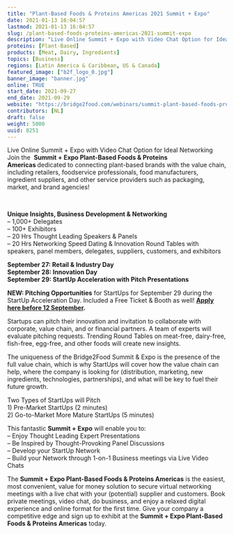 ```yaml
---
title: "Plant-Based Foods & Proteins Americas 2021 Summit + Expo"
date: 2021-01-13 16:04:57
lastmod: 2021-01-13 16:04:57
slug: /plant-based-foods-proteins-americas-2021-summit-expo
description: "Live Online Summit + Expo with Video Chat Option for Ideal NetworkingJoin the  Summit + Expo Plant-Based Foods & Proteins Americas dedicated to connecting plant-based brands with the value chain, including retailers, foodservice professionals, food manufacturers, ingredient suppliers, and other service providers such as packaging, market, and brand agencies! "
proteins: [Plant-Based]
products: [Meat, Dairy, Ingredients]
topics: [Business]
regions: [Latin America & Caribbean, US & Canada]
featured_image: ["b2f_logo_0.jpg"]
banner_image: "banner.jpg"
online: TRUE
start_date: 2021-09-27
end_date: 2021-09-29
website: "https://bridge2food.com/webinars/summit-plant-based-foods-proteins-americas-2021/"
contributors: [NL]
draft: false
weight: 5000
uuid: 8251
---
```

<p>Live Online Summit + Expo with Video Chat Option for Ideal Networking<br />
Join the  <strong>Summit + Expo Plant-Based Foods & Proteins Americas</strong><strong> </strong>dedicated to connecting plant-based brands with the value chain, including retailers, foodservice professionals, food manufacturers, ingredient suppliers, and other service providers such as packaging, market, and brand agencies!</p>
<p> </p>
<p><strong>Unique Insights, Business Development & Networking</strong><br />
– 1,000+ Delegates<br />
– 100+ Exhibitors<br />
– 20 Hrs Thought Leading Speakers & Panels<br />
– 20 Hrs Networking Speed Dating & Innovation Round Tables with speakers, panel members, delegates, suppliers, customers, and exhibitors</p>
<p><strong>September 27: Retail & Industry Day<br />
September 28: Innovation Day<br />
September 29: StartUp Acceleration with Pitch Presentations</strong></p>
<p><strong>NEW: Pitching Opportunities</strong> for StartUps for September 29 during the StartUp Acceleration Day. Included a Free Ticket & Booth as well! <strong><a href="https://bridge2food.com/exclusive-offerfree-presentation-booth-ticketplant-based-foods-brands-start-ups-retailers-food-servicesummit-expo-plant-based-foods-proteins-americas-sept-27-29/">Apply here before 12 September</a>.</strong></p>
<p>Startups can pitch their innovation and invitation to collaborate with corporate, value chain, and or financial partners. A team of experts will evaluate pitching requests. Trending Round Tables on meat-free, dairy-free, fish-free, egg-free, and other foods will create new insights.</p>
<p>The uniqueness of the Bridge2Food Summit & Expo is the presence of the full value chain, which is why StartUps will cover how the value chain can help, where the company is looking for (distribution, marketing, new ingredients, technologies, partnerships), and what will be key to fuel their future growth.</p>
<p>Two Types of StartUps will Pitch<br />
1) Pre-Market StartUps (2 minutes)<br />
2) Go-to-Market More Mature StartUps (5 minutes)</p>
<p>This fantastic <strong>Summit + Expo</strong> will enable you to:<br />
– Enjoy Thought Leading Expert Presentations<br />
– Be Inspired by Thought-Provoking Panel Discussions<br />
– Develop your StartUp Network<br />
– Build your Network through 1-on-1 Business meetings via Live Video Chats</p>
<p>The <strong>Summit + Expo Plant-Based Foods & Proteins Americas</strong> is the easiest, most convenient, value for money solution to secure virtual networking meetings with a live chat with your (potential) supplier and customers. Book private meetings, video chat, do business, and enjoy a relaxed digital experience and online format for the first time. Give your company a competitive edge and sign up to exhibit at the <strong>Summit + Expo Plant-Based Foods & Proteins Americas</strong> today.</p>
